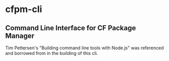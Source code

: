# cfpm-cli

## Command Line Interface for CF Package Manager

Tim Pettersen's "Building command line tools with Node.js" was referenced and borrowed from in the building of this cli.
